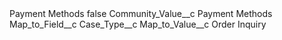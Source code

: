 <?xml version="1.0" encoding="UTF-8"?>
<CustomMetadata xmlns="http://soap.sforce.com/2006/04/metadata" xmlns:xsi="http://www.w3.org/2001/XMLSchema-instance" xmlns:xsd="http://www.w3.org/2001/XMLSchema">
    <label>Payment Methods</label>
    <protected>false</protected>
    <values>
        <field>Community_Value__c</field>
        <value xsi:type="xsd:string">Payment Methods</value>
    </values>
    <values>
        <field>Map_to_Field__c</field>
        <value xsi:type="xsd:string">Case_Type__c</value>
    </values>
    <values>
        <field>Map_to_Value__c</field>
        <value xsi:type="xsd:string">Order Inquiry</value>
    </values>
</CustomMetadata>
